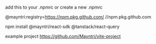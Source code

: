 add this to your .npmrc or create a new .npmrc

@mayntri:registry=https://npm.pkg.github.com/
//npm.pkg.github.com

npm install @mayntri/react-sdk @tanstack/react-query


example project https://github.com/Mayntri/vite-project